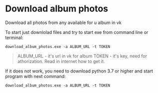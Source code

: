 # Download album photos 
Download all photos from any available for u album in vk

To start just downlolad files and try to start exe from command line or terminal:

```download_album_photos.exe -a ALBUM_URL -t TOKEN```

>ALBUM_URL - it's url in vk for album
>TOKEN - it's key, need for athorization. Read in internet how to get it.

If it does not work, you need to download python 3.7 or higher and start program with next command:

```download_album_photos.exe -a ALBUM_URL -t TOKEN```

